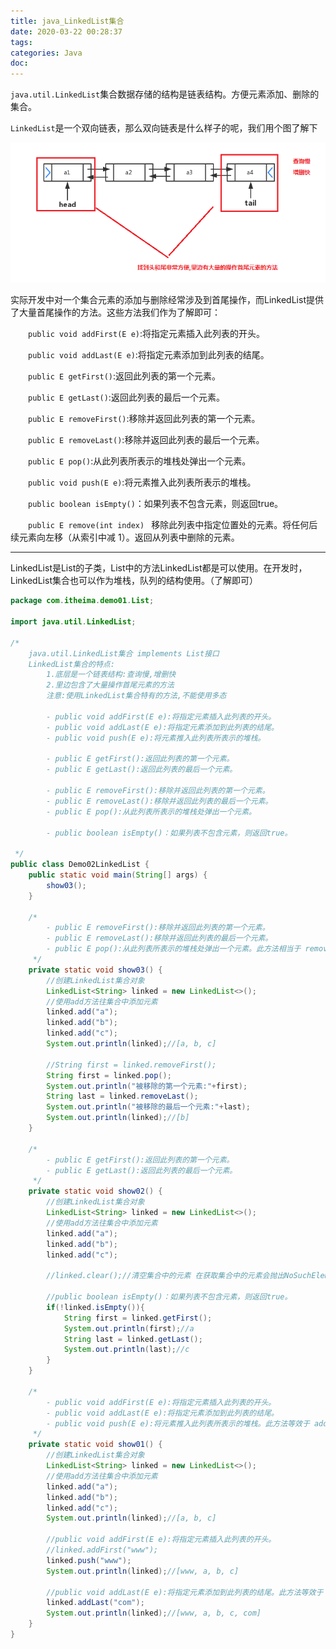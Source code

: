 ```yaml
---
title: java_LinkedList集合
date: 2020-03-22 00:28:37
tags:
categories: Java
doc:
---
```




`java.util.LinkedList`集合数据存储的结构是链表结构。方便元素添加、删除的集合。

`LinkedList`是一个双向链表，那么双向链表是什么样子的呢，我们用个图了解下

![](/images/javawz/双向链表.png)

实际开发中对一个集合元素的添加与删除经常涉及到首尾操作，而LinkedList提供了大量首尾操作的方法。这些方法我们作为了解即可：

&emsp;&emsp;`public void addFirst(E e)`:将指定元素插入此列表的开头。

&emsp;&emsp;`public void addLast(E e)`:将指定元素添加到此列表的结尾。

&emsp;&emsp;`public E getFirst()`:返回此列表的第一个元素。

&emsp;&emsp;`public E getLast()`:返回此列表的最后一个元素。

&emsp;&emsp;`public E removeFirst()`:移除并返回此列表的第一个元素。

&emsp;&emsp;`public E removeLast()`:移除并返回此列表的最后一个元素。

&emsp;&emsp;`public E pop()`:从此列表所表示的堆栈处弹出一个元素。

&emsp;&emsp;`public void push(E e)`:将元素推入此列表所表示的堆栈。

&emsp;&emsp;`public boolean isEmpty()`：如果列表不包含元素，则返回true。

&emsp;&emsp;`public E remove(int index) ` 移除此列表中指定位置处的元素。将任何后续元素向左移（从索引中减 1）。返回从列表中删除的元素。 

<hr />
LinkedList是List的子类，List中的方法LinkedList都是可以使用。在开发时，LinkedList集合也可以作为堆栈，队列的结构使用。（了解即可）

```java
package com.itheima.demo01.List;

import java.util.LinkedList;

/*
    java.util.LinkedList集合 implements List接口
    LinkedList集合的特点:
        1.底层是一个链表结构:查询慢,增删快
        2.里边包含了大量操作首尾元素的方法
        注意:使用LinkedList集合特有的方法,不能使用多态

        - public void addFirst(E e):将指定元素插入此列表的开头。
        - public void addLast(E e):将指定元素添加到此列表的结尾。
        - public void push(E e):将元素推入此列表所表示的堆栈。

        - public E getFirst():返回此列表的第一个元素。
        - public E getLast():返回此列表的最后一个元素。

        - public E removeFirst():移除并返回此列表的第一个元素。
        - public E removeLast():移除并返回此列表的最后一个元素。
        - public E pop():从此列表所表示的堆栈处弹出一个元素。

        - public boolean isEmpty()：如果列表不包含元素，则返回true。

 */
public class Demo02LinkedList {
    public static void main(String[] args) {
        show03();
    }

    /*
        - public E removeFirst():移除并返回此列表的第一个元素。
        - public E removeLast():移除并返回此列表的最后一个元素。
        - public E pop():从此列表所表示的堆栈处弹出一个元素。此方法相当于 removeFirst
     */
    private static void show03() {
        //创建LinkedList集合对象
        LinkedList<String> linked = new LinkedList<>();
        //使用add方法往集合中添加元素
        linked.add("a");
        linked.add("b");
        linked.add("c");
        System.out.println(linked);//[a, b, c]

        //String first = linked.removeFirst();
        String first = linked.pop();
        System.out.println("被移除的第一个元素:"+first);
        String last = linked.removeLast();
        System.out.println("被移除的最后一个元素:"+last);
        System.out.println(linked);//[b]
    }

    /*
        - public E getFirst():返回此列表的第一个元素。
        - public E getLast():返回此列表的最后一个元素。
     */
    private static void show02() {
        //创建LinkedList集合对象
        LinkedList<String> linked = new LinkedList<>();
        //使用add方法往集合中添加元素
        linked.add("a");
        linked.add("b");
        linked.add("c");

        //linked.clear();//清空集合中的元素 在获取集合中的元素会抛出NoSuchElementException

        //public boolean isEmpty()：如果列表不包含元素，则返回true。
        if(!linked.isEmpty()){
            String first = linked.getFirst();
            System.out.println(first);//a
            String last = linked.getLast();
            System.out.println(last);//c
        }
    }

    /*
        - public void addFirst(E e):将指定元素插入此列表的开头。
        - public void addLast(E e):将指定元素添加到此列表的结尾。
        - public void push(E e):将元素推入此列表所表示的堆栈。此方法等效于 addFirst(E)。
     */
    private static void show01() {
        //创建LinkedList集合对象
        LinkedList<String> linked = new LinkedList<>();
        //使用add方法往集合中添加元素
        linked.add("a");
        linked.add("b");
        linked.add("c");
        System.out.println(linked);//[a, b, c]

        //public void addFirst(E e):将指定元素插入此列表的开头。
        //linked.addFirst("www");
        linked.push("www");
        System.out.println(linked);//[www, a, b, c]

        //public void addLast(E e):将指定元素添加到此列表的结尾。此方法等效于 add()
        linked.addLast("com");
        System.out.println(linked);//[www, a, b, c, com]
    }
}

```

